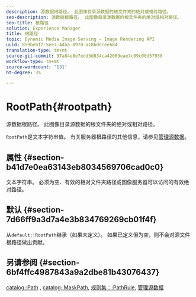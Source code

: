 ```yaml
---
description: 源数据根路径。 此图像目录源数据的根文件夹的绝对或相对路径。
seo-description: 源数据根路径。 此图像目录源数据的根文件夹的绝对或相对路径。
seo-title: 根路径
solution: Experience Manager
title: 根路径
topic: Dynamic Media Image Serving - Image Rendering API
uuid: 859bebf2-5ee7-4daa-8970-a18bddcee684
translation-type: tm+mt
source-git-commit: 97a84e8e7edd3d834ca42069eae7c09c00d57938
workflow-type: tm+mt
source-wordcount: '131'
ht-degree: 3%

---
```



# RootPath{#rootpath}

源数据根路径。 此图像目录源数据的根文件夹的绝对或相对路径。

`RootPath`是文本字符串值。 有关服务器根路径的其他信息，请参见[管理源数据](../../../../../is-api/image-serving-api-ref/c-configuration-and-administration/c-managing-content/r-source-data.md#reference-4eebd51b2db2401c90be771d3382329e)。

## 属性 {#section-b41d7e0ea63143eb8034569706cad0c0}

文本字符串。 必须为空、有效的相对文件夹路径或图像服务器可以访问的有效绝对路径。

## 默认 {#section-7d66ff9a3d7a4e3b834769269cb01f4f}

从`default::RootPath`继承（如果未定义）。 如果已定义但为空，则不会对源文件根路径做出贡献。

## 另请参阅 {#section-6bf4ffc4987843a9a2dbe81b43076437}

[catalog::Path](/help/aem-is-ir-api/is-api/image-catalog/image-serving-api-ref/c-image-catalog-reference/c-image-svg-data-reference/c-image-data-reference/r-path-cat.md) , [catalog::MaskPath](/help/aem-is-ir-api/is-api/image-catalog/image-serving-api-ref/c-image-catalog-reference/c-image-svg-data-reference/c-image-data-reference/r-maskpath-cat.md),  [规则集：:PathRule](../../../../../is-api/image-catalog/image-serving-api-ref/c-image-catalog-reference/c-rule-set-reference/c-rule-set-reference.md#concept-3e5058cf3507470b82cac638df23ea8e), [管理源数据](../../../../../is-api/image-serving-api-ref/c-configuration-and-administration/c-managing-content/r-source-data.md#reference-4eebd51b2db2401c90be771d3382329e)
